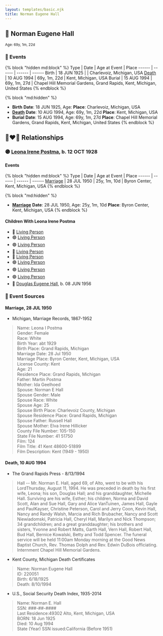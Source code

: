 ```yaml
---
layout: templates/basic.njk
title: Norman Eugene Hall
---
```

## 🔵 Norman Eugene Hall
<small>Age: 69y, 1m, 22d</small>

### 📆 Events

{% block "hidden md:block" %}
Type | Date | Age at Event | Place
------ | ------ | ------ | ------
Birth | 18 JUN 1925 |  | Charlevoiz, Michigan, USA
[Death](#event-event-3) | 10 AUG 1994 | 69y, 1m, 22d | Kent, Michigan, USA
Burial | 15 AUG 1994 | 69y, 1m, 27d | Chapel Hill Memorial Gardens, Grand Rapids, Kent, Michigan, United States
{% endblock %}

{% block "md:hidden" %}
- **Birth**
**Date**: 18 JUN 1925, Age:
**Place**: Charlevoiz, Michigan, USA
- **[Death](#event-event-3)**
**Date**: 10 AUG 1994, Age: 69y, 1m, 22d
**Place**: Kent, Michigan, USA
- **Burial**
**Date**: 15 AUG 1994, Age: 69y, 1m, 27d
**Place**: Chapel Hill Memorial Gardens, Grand Rapids, Kent, Michigan, United States
{% endblock %}

## 👩‍❤️‍👨 Relationships

### 🟣 [Leona Irene Postma](/people/9/94687680), b. 12 OCT 1928

#### Events

{% block "hidden md:block" %}
Type | Date | Age at Event | Place
------ | ------ | ------ | ------
[Marriage](#event-family-0-event-0) | 28 JUL 1950 | 25y, 1m, 10d | Byron Center, Kent, Michigan, USA
{% endblock %}

{% block "md:hidden" %}
- **[Marriage](#event-family-0-event-0)**
**Date**: 28 JUL 1950, Age: 25y, 1m, 10d
**Place**: Byron Center, Kent, Michigan, USA
{% endblock %}

#### Children With Leona Irene Postma
* 🔵 [Living Person](/people/4/43722245)
* 🟣 [Living Person](/people/2/22163356)
* 🟣 [Living Person](/people/7/79976512)
* 🔵 [Living Person](/people/6/64346114)
* 🔵 [Living Person](/people/1/11849400)
* 🟣 [Living Person](/people/4/48284515)
* 🟣 [Living Person](/people/5/59893848)
* 🟣 [Living Person](/people/2/22592836)
* 🔵 [Douglas Eugene Hall](/people/7/70699507), b. 08 JUN 1956
### 📰 Event Sources

#### <a id="event-family-0-event-0"></a> Marriage, 28 JUL 1950
* Michigan, Marriage Records, 1867-1952
>   
  > Name: Leona I Postma  
  > Gender: Female  
  > Race: White  
  > Birth Year: abt 1929  
  > Birth Place: Grand Rapids, Michigan  
  > Marriage Date: 28 Jul 1950  
  > Marriage Place: Byron Center, Kent, Michigan, USA  
  > License County: Kent  
  > Age: 21  
  > Residence Place: Grand Rapids, Michigan  
  > Father: Martin Postma  
  > Mother: Ida Geelhoed  
  > Spouse: Norman E Hall  
  > Spouse Gender: Male  
  > Spouse Race: White  
  > Spouse Age: 25  
  > Spouse Birth Place: Charlevoiz County, Michigan  
  > Spouse Residence Place: Grand Rapids, Michigan  
  > Spouse Father: Russell Hall  
  > Spouse Mother: Elva Irene Hillicker  
  > County File Number: 105-150  
  > State File Number: 41 51750  
  > Film: 124  
  > Film Title: 41 Kent 48600-51899  
  > Film Description: Kent (1949 - 1950)

#### <a id="event-event-3"></a> Death, 10 AUG 1994
* The Grand Rapids Press  - 8/13/1994
>   
  > Hall -- Mr. Norman E. Hall, aged 69, of Alto, went to be with his LordThursday, August 11, 1994. He was preceded in death by his first wife, Leona; his son, Douglas Hall; and his granddaughter, Michelle Hall. Surviving are his wife, Esther; his children, Norma and David Scott, Alan and Sue Hall, Gary and Alice VanTuinen, James Hall, Gayle and PaulKayser, Christine Peterson, Carol and Jerry Coon, Kevin Hall, Nancy and Randy Walsh, Marcia and Rich Brubacher, Nancy and Scott Niewiadomski, Patricia Hall, Cheryl Hall, Marilyn and Nick Thompson; 34 grandchildren; and a great granddaughter; his brothers and sisters, Yvonne and Robert Matts, Garth Hall, Vern Hall, Robert Hall, Bud Hall, Bernice Kowalski, Betty and Todd Spencer. The funeral service will be held 11:00am Monday morning at the Good News Baptist Church, Rev. Thomas Dolph and Rev. Edwin DuBois officiating. Internment Chapel Hill Memorial Gardens.
* Kent County, Michigan Death Certificates
>   
  > Name: Norman Eugene Hall  
  > ID: 220051  
  > Birth: 6/18/1925  
  > Death: 8/10/1994
* U.S., Social Security Death Index, 1935-2014
>   
  > Name: Norman E. Hall  
  > SSN: ###-##-####  
  > Last Residence:49302 Alto, Kent, Michigan, USA  
  > BORN: 18 Jun 1925  
  > Died: 10 Aug 1994  
  > State (Year) SSN issued:California (Before 1951)
